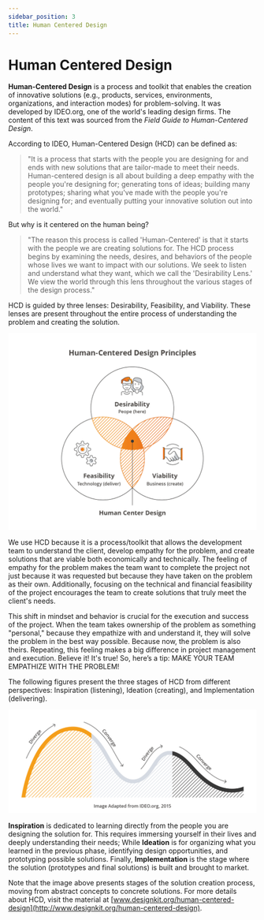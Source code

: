 ```yaml
---
sidebar_position: 3
title: Human Centered Design
---
```

# Human Centered Design

**Human-Centered Design** is a process and toolkit that enables the creation of innovative solutions (e.g., products, services, environments, organizations, and interaction modes) for problem-solving. It was developed by IDEO.org, one of the world's leading design firms. The content of this text was sourced from the *Field Guide to Human-Centered Design*.

According to IDEO, Human-Centered Design (HCD) can be defined as:

> "It is a process that starts with the people you are designing for and ends with new solutions that are tailor-made to meet their needs. Human-centered design is all about building a deep empathy with the people you're designing for; generating tons of ideas; building many prototypes; sharing what you've made with the people you're designing for; and eventually putting your innovative solution out into the world."

But why is it centered on the human being?

> "The reason this process is called 'Human-Centered' is that it starts with the people we are creating solutions for. The HCD process begins by examining the needs, desires, and behaviors of the people whose lives we want to impact with our solutions. We seek to listen and understand what they want, which we call the 'Desirability Lens.' We view the world through this lens throughout the various stages of the design process."

HCD is guided by three lenses: Desirability, Feasibility, and Viability. These lenses are present throughout the entire process of understanding the problem and creating the solution.

![alt text](hcd_lenses.webp)


We use HCD because it is a process/toolkit that allows the development team to understand the client, develop empathy for the problem, and create solutions that are viable both economically and technically. The feeling of empathy for the problem makes the team want to complete the project not just because it was requested but because they have taken on the problem as their own. Additionally, focusing on the technical and financial feasibility of the project encourages the team to create solutions that truly meet the client's needs.

This shift in mindset and behavior is crucial for the execution and success of the project. When the team takes ownership of the problem as something "personal," because they empathize with and understand it, they will solve the problem in the best way possible. Because now, the problem is also theirs. Repeating, this feeling makes a big difference in project management and execution. Believe it! It's true! So, here’s a tip: MAKE YOUR TEAM EMPATHIZE WITH THE PROBLEM!

The following figures present the three stages of HCD from different perspectives: Inspiration (listening), Ideation (creating), and Implementation (delivering).

![alt text](hcd_flow.webp)

**Inspiration** is dedicated to learning directly from the people you are designing the solution for. This requires immersing yourself in their lives and deeply understanding their needs;  While **Ideation** is for organizing what you learned in the previous phase, identifying design opportunities, and prototyping possible solutions. Finally, **Implementation** is the stage where the solution (prototypes and final solutions) is built and brought to market.

Note that the image above presents stages of the solution creation process, moving from abstract concepts to concrete solutions. For more details about HCD, visit the material at [www.designkit.org/human-centered-design](http://www.designkit.org/human-centered-design).

